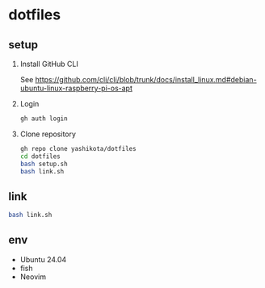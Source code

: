 # dotfiles

## setup

1. Install GitHub CLI

    See <https://github.com/cli/cli/blob/trunk/docs/install_linux.md#debian-ubuntu-linux-raspberry-pi-os-apt>  

2. Login

    ```sh
    gh auth login
    ```

3. Clone repository

    ```sh
    gh repo clone yashikota/dotfiles
    cd dotfiles
    bash setup.sh
    bash link.sh
    ```

## link

```sh
bash link.sh
```

## env

- Ubuntu 24.04
- fish
- Neovim
